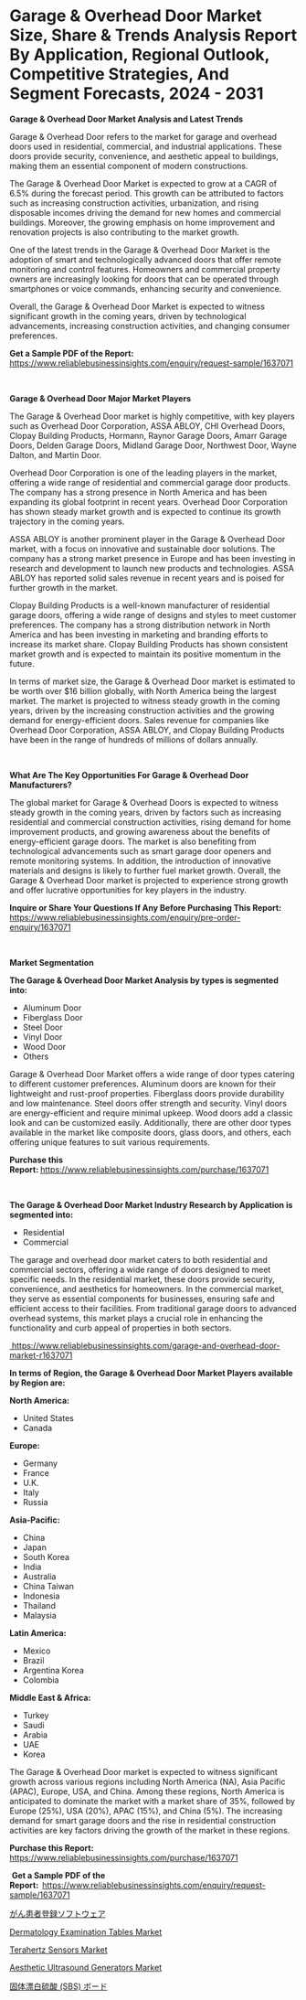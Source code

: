 <p><h1>Garage & Overhead Door Market Size, Share & Trends Analysis Report By Application, Regional Outlook, Competitive Strategies, And Segment Forecasts, 2024 - 2031</h1></p><p><strong>Garage & Overhead Door Market Analysis and Latest Trends</strong></p>
<p><p>Garage & Overhead Door refers to the market for garage and overhead doors used in residential, commercial, and industrial applications. These doors provide security, convenience, and aesthetic appeal to buildings, making them an essential component of modern constructions.</p><p>The Garage & Overhead Door Market is expected to grow at a CAGR of 6.5% during the forecast period. This growth can be attributed to factors such as increasing construction activities, urbanization, and rising disposable incomes driving the demand for new homes and commercial buildings. Moreover, the growing emphasis on home improvement and renovation projects is also contributing to the market growth.</p><p>One of the latest trends in the Garage & Overhead Door Market is the adoption of smart and technologically advanced doors that offer remote monitoring and control features. Homeowners and commercial property owners are increasingly looking for doors that can be operated through smartphones or voice commands, enhancing security and convenience.</p><p>Overall, the Garage & Overhead Door Market is expected to witness significant growth in the coming years, driven by technological advancements, increasing construction activities, and changing consumer preferences.</p></p>
<p><strong>Get a Sample PDF of the Report:&nbsp;</strong> <a href="https://www.reliablebusinessinsights.com/enquiry/request-sample/1637071">https://www.reliablebusinessinsights.com/enquiry/request-sample/1637071</a></p>
<p>&nbsp;</p>
<p><strong>Garage & Overhead Door Major Market Players</strong></p>
<p><p>The Garage & Overhead Door market is highly competitive, with key players such as Overhead Door Corporation, ASSA ABLOY, CHI Overhead Doors, Clopay Building Products, Hormann, Raynor Garage Doors, Amarr Garage Doors, Delden Garage Doors, Midland Garage Door, Northwest Door, Wayne Dalton, and Martin Door.</p><p>Overhead Door Corporation is one of the leading players in the market, offering a wide range of residential and commercial garage door products. The company has a strong presence in North America and has been expanding its global footprint in recent years. Overhead Door Corporation has shown steady market growth and is expected to continue its growth trajectory in the coming years.</p><p>ASSA ABLOY is another prominent player in the Garage & Overhead Door market, with a focus on innovative and sustainable door solutions. The company has a strong market presence in Europe and has been investing in research and development to launch new products and technologies. ASSA ABLOY has reported solid sales revenue in recent years and is poised for further growth in the market.</p><p>Clopay Building Products is a well-known manufacturer of residential garage doors, offering a wide range of designs and styles to meet customer preferences. The company has a strong distribution network in North America and has been investing in marketing and branding efforts to increase its market share. Clopay Building Products has shown consistent market growth and is expected to maintain its positive momentum in the future.</p><p>In terms of market size, the Garage & Overhead Door market is estimated to be worth over $16 billion globally, with North America being the largest market. The market is projected to witness steady growth in the coming years, driven by the increasing construction activities and the growing demand for energy-efficient doors. Sales revenue for companies like Overhead Door Corporation, ASSA ABLOY, and Clopay Building Products have been in the range of hundreds of millions of dollars annually.</p></p>
<p>&nbsp;</p>
<p><strong>What Are The Key Opportunities For Garage & Overhead Door Manufacturers?</strong></p>
<p><p>The global market for Garage & Overhead Doors is expected to witness steady growth in the coming years, driven by factors such as increasing residential and commercial construction activities, rising demand for home improvement products, and growing awareness about the benefits of energy-efficient garage doors. The market is also benefiting from technological advancements such as smart garage door openers and remote monitoring systems. In addition, the introduction of innovative materials and designs is likely to further fuel market growth. Overall, the Garage & Overhead Door market is projected to experience strong growth and offer lucrative opportunities for key players in the industry.</p></p>
<p><strong>Inquire or Share Your Questions If Any Before Purchasing This Report:</strong> <a href="https://www.reliablebusinessinsights.com/enquiry/pre-order-enquiry/1637071">https://www.reliablebusinessinsights.com/enquiry/pre-order-enquiry/1637071</a></p>
<p>&nbsp;</p>
<p><strong>Market Segmentation</strong></p>
<p><strong>The Garage & Overhead Door Market Analysis by types is segmented into:</strong></p>
<p><ul><li>Aluminum Door</li><li>Fiberglass Door</li><li>Steel Door</li><li>Vinyl Door</li><li>Wood Door</li><li>Others</li></ul></p>
<p><p>Garage & Overhead Door Market offers a wide range of door types catering to different customer preferences. Aluminum doors are known for their lightweight and rust-proof properties. Fiberglass doors provide durability and low maintenance. Steel doors offer strength and security. Vinyl doors are energy-efficient and require minimal upkeep. Wood doors add a classic look and can be customized easily. Additionally, there are other door types available in the market like composite doors, glass doors, and others, each offering unique features to suit various requirements.</p></p>
<p><strong>Purchase this Report:&nbsp;</strong><a href="https://www.reliablebusinessinsights.com/purchase/1637071">https://www.reliablebusinessinsights.com/purchase/1637071</a></p>
<p>&nbsp;</p>
<p><strong>The Garage & Overhead Door Market Industry Research by Application is segmented into:</strong></p>
<p><ul><li>Residential</li><li>Commercial</li></ul></p>
<p><p>The garage and overhead door market caters to both residential and commercial sectors, offering a wide range of doors designed to meet specific needs. In the residential market, these doors provide security, convenience, and aesthetics for homeowners. In the commercial market, they serve as essential components for businesses, ensuring safe and efficient access to their facilities. From traditional garage doors to advanced overhead systems, this market plays a crucial role in enhancing the functionality and curb appeal of properties in both sectors.</p></p>
<p><a href="https://www.reliablebusinessinsights.com/garage-and-overhead-door-market-r1637071">&nbsp;https://www.reliablebusinessinsights.com/garage-and-overhead-door-market-r1637071</a></p>
<p><strong>In terms of Region, the Garage & Overhead Door Market Players available by Region are:</strong></p>
<p>
    <p> <strong> North America: </strong>
        <ul>
            <li>United States</li>
            <li>Canada</li>
        </ul>
        </p> 
    <p> <strong> Europe: </strong>
        <ul>
            <li>Germany</li>
            <li>France</li>
            <li>U.K.</li>
            <li>Italy</li>
            <li>Russia</li>
        </ul>
        </p> 
    <p> <strong> Asia-Pacific: </strong>
        <ul>
            <li>China</li>
            <li>Japan</li>
            <li>South Korea</li>
            <li>India</li>
            <li>Australia</li>
            <li>China Taiwan</li>
            <li>Indonesia</li>
            <li>Thailand</li>
            <li>Malaysia</li>
        </ul>
        </p> 
    <p> <strong> Latin America: </strong>
        <ul>
            <li>Mexico</li>
            <li>Brazil</li>
            <li>Argentina Korea</li>
            <li>Colombia</li>
        </ul>
        </p> 
    <p> <strong> Middle East & Africa: </strong>
        <ul>
            <li>Turkey</li>
            <li>Saudi</li>
            <li>Arabia</li>
            <li>UAE</li>
            <li>Korea</li>
        </ul>
    </p>
    </p>
<p><p>The Garage & Overhead Door market is expected to witness significant growth across various regions including North America (NA), Asia Pacific (APAC), Europe, USA, and China. Among these regions, North America is anticipated to dominate the market with a market share of 35%, followed by Europe (25%), USA (20%), APAC (15%), and China (5%). The increasing demand for smart garage doors and the rise in residential construction activities are key factors driving the growth of the market in these regions.</p></p>
<p><strong>Purchase this Report: </strong><a href="https://www.reliablebusinessinsights.com/purchase/1637071">https://www.reliablebusinessinsights.com/purchase/1637071</a></p>
<p>&nbsp;<strong>Get a Sample PDF of the Report:&nbsp;&nbsp;</strong><a href="https://www.reliablebusinessinsights.com/enquiry/request-sample/1637071">https://www.reliablebusinessinsights.com/enquiry/request-sample/1637071</a></p>
<p><strong></strong></p>
<p><p><a href="https://github.com/WhitneyMurphy1982/Market-Research-Report-List-1/blob/main/884537692588.md">がん患者登録ソフトウェア</a></p><p><a href="https://github.com/KeeganBarrows2023/Market-Research-Report-List-1/blob/main/dermatology-examination-tables-market.md">Dermatology Examination Tables Market</a></p><p><a href="https://issuu.com/reportprime-2/docs/terahertz-sensors-market-size-2030.pptx">Terahertz Sensors Market</a></p><p><a href="https://github.com/Alonsoolds3wq1d81czn8rbol/Market-Research-Report-List-2/blob/main/aesthetic-ultrasound-generators-market.md">Aesthetic Ultrasound Generators Market</a></p><p><a href="https://github.com/oqxogxyvqe90775/Market-Research-Report-List-2/blob/main/501166499995.md">固体漂白硫酸 (SBS) ボード</a></p></p>